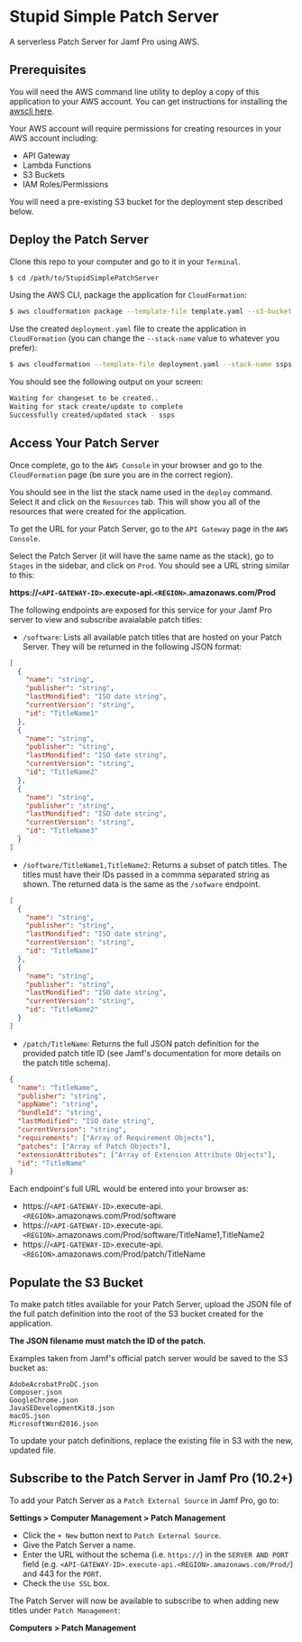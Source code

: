 # Stupid Simple Patch Server

A serverless Patch Server for Jamf Pro using AWS.

## Prerequisites

You will need the AWS command line utility to deploy a copy of this application to your AWS account. You can get instructions for installing the [awscli here](https://docs.aws.amazon.com/cli/latest/userguide/installing.html).

Your AWS account will require permissions for creating resources in your AWS account including:

- API Gateway
- Lambda Functions
- S3 Buckets
- IAM Roles/Permissions

You will need a pre-existing S3 bucket for the deployment step described below.

## Deploy the Patch Server

Clone this repo to your computer and go to it in your `Terminal`.

```bash
$ cd /path/to/StupidSimplePatchServer
```

Using the AWS CLI, package the application for `CloudFormation`:

```bash
$ aws cloudformation package --template-file template.yaml --s3-bucket <Your-S3-Bucket> --output-template-file deployment.yaml
```

Use the created `deployment.yaml` file to create the application in `CloudFormation` (you can change the `--stack-name` value to whatever you prefer):

```bash
$ aws cloudformation --template-file deployment.yaml --stack-name ssps --capabilities CAPABILITY_IAM
```

You should see the following output on your screen:

```bash
Waiting for changeset to be created..
Waiting for stack create/update to complete
Successfully created/updated stack - ssps
```

## Access Your Patch Server

Once complete, go to the `AWS Console` in your browser and go to the `CloudFormation` page (be sure you are in the correct region).

You should see in the list the stack name used in the `deploy` command. Select it and click on the `Resources` tab. This will show you all of the resources that were created for the application.

To get the URL for your Patch Server, go to the `API Gateway` page in the `AWS Console`.

Select the Patch Server (it will have the same name as the stack), go to `Stages` in the sidebar, and click on `Prod`. You should see a URL string similar to this:

**https://`<API-GATEWAY-ID>`.execute-api.`<REGION>`.amazonaws.com/Prod**

The following endpoints are exposed for this service for your Jamf Pro server to view and subscribe avaialable patch titles:

- `/software`: Lists all available patch titles that are hosted on your Patch Server. They will be returned in the following JSON format:

```json
[
  {
    "name": "string",
    "publisher": "string",
    "lastMondified": "ISO date string",
    "currentVersion": "string",
    "id": "TitleName1"
  },
  {
    "name": "string",
    "publisher": "string",
    "lastMondified": "ISO date string",
    "currentVersion": "string",
    "id": "TitleName2"
  },
  {
    "name": "string",
    "publisher": "string",
    "lastMondified": "ISO date string",
    "currentVersion": "string",
    "id": "TitleName3"
  }
]
```

- `/software/TitleName1,TitleName2`: Returns a subset of patch titles. The titles must have their IDs passed in a commma separated string as shown. The returned data is the same as the `/sofware` endpoint.

```json
[
  {
    "name": "string",
    "publisher": "string",
    "lastMondified": "ISO date string",
    "currentVersion": "string",
    "id": "TitleName1"
  },
  {
    "name": "string",
    "publisher": "string",
    "lastMondified": "ISO date string",
    "currentVersion": "string",
    "id": "TitleName2"
  }
]
```

- `/patch/TitleName`: Returns the full JSON patch definition for the provided patch title ID (see Jamf's documentation for more details on the patch title schema).

```json
{
  "name": "TitleName",
  "publisher": "string",
  "appName": "string",
  "bundleId": "string",
  "lastModified": "ISO date string",
  "currentVersion": "string",
  "requirements": ["Array of Requirement Objects"],
  "patches": ["Array of Patch Objects"],
  "extensionAttributes": ["Array of Extension Attribute Objects"],
  "id": "TitleName"
}
```

Each endpoint's full URL would be entered into your browser as:

- https://`<API-GATEWAY-ID>`.execute-api.`<REGION>`.amazonaws.com/Prod/software
- https://`<API-GATEWAY-ID>`.execute-api.`<REGION>`.amazonaws.com/Prod/software/TitleName1,TitleName2
- https://`<API-GATEWAY-ID>`.execute-api.`<REGION>`.amazonaws.com/Prod/patch/TitleName

## Populate the S3 Bucket

To make patch titles available for your Patch Server, upload the JSON file of the full patch definition into the root of the S3 bucket created for the application.

**The JSON filename must match the ID of the patch.**

Examples taken from Jamf's official patch server would be saved to the S3 bucket as:

```
AdobeAcrobatProDC.json
Composer.json
GoogleChrome.json
JavaSEDevelopmentKit8.json
macOS.json
MicrosoftWord2016.json
```

To update your patch definitions, replace the existing file in S3 with the new, updated file.


## Subscribe to the Patch Server in Jamf Pro (10.2+)

To add your Patch Server as a `Patch External Source` in Jamf Pro, go to:

**Settings > Computer Management > Patch Management**

- Click the `+ New` button next to `Patch External Source`.
- Give the Patch Server a name.
- Enter the URL without the schema (i.e. `https://`) in the `SERVER AND PORT` field (e.g. ```<API-GATEWAY-ID>.execute-api.<REGION>.amazonaws.com/Prod/```) and 443 for the `PORT`.
- Check the `Use SSL` box.

The Patch Server will now be available to subscribe to when adding new titles under `Patch Management`:

**Computers > Patch Management**
